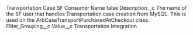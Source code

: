 <?xml version="1.0" encoding="UTF-8"?>
<CustomMetadata xmlns="http://soap.sforce.com/2006/04/metadata" xmlns:xsi="http://www.w3.org/2001/XMLSchema-instance" xmlns:xsd="http://www.w3.org/2001/XMLSchema">
    <label>Transportation Case SF Consumer Name</label>
    <protected>false</protected>
    <values>
        <field>Description__c</field>
        <value xsi:type="xsd:string">The name of the SF user that handles Transportation case creation from MySQL. This is used on the ArbCaseTransportPurchasedAtCheckout class.</value>
    </values>
    <values>
        <field>Filter_Grouping__c</field>
        <value xsi:nil="true"/>
    </values>
    <values>
        <field>Value__c</field>
        <value xsi:type="xsd:string">Transportation Integration</value>
    </values>
</CustomMetadata>

